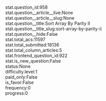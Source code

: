 stat.question_id:958  
stat.question__article__live:None  
stat.question__article__slug:None  
stat.question__title:Sort Array By Parity II  
stat.question__title_slug:sort-array-by-parity-ii  
stat.question__hide:False  
stat.total_acs:11597  
stat.total_submitted:18136  
stat.total_column_articles:5  
stat.frontend_question_id:922  
stat.is_new_question:False  
status:None  
difficulty.level:1  
paid_only:False  
is_favor:False  
frequency:0  
progress:0  
